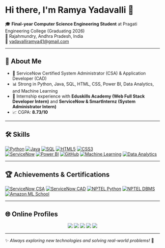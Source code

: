 # Hi there, I'm Ramya Yadavalli 👋

🎓 **Final-year Computer Science Engineering Student** at Pragati Engineering College (Graduating 2026)  
📍 Rajahmundry, Andhra Pradesh, India  
📧 yadavalliramya41@gmail.com  

---

## 🚀 About Me
- 🌟 ServiceNow Certified System Administrator (CSA) & Application Developer (CAD)  
- 📊 Strong in Python, Java, SQL, HTML, CSS, Power BI, Data Analytics, and Machine Learning  
- 💼 Internship experience with **Eduskills Academy (Web Full Stack Developer Intern)** and **ServiceNow & SmartInternz (System Administrator Intern)**  
- 📈 CGPA: **8.73/10**  

---

## 🛠️ Skills  

[![Python](https://img.shields.io/badge/Python-3776AB?style=for-the-badge&logo=python&logoColor=white)]()
[![Java](https://img.shields.io/badge/Java-007396?style=for-the-badge&logo=openjdk&logoColor=white)]()
[![SQL](https://img.shields.io/badge/SQL-336791?style=for-the-badge&logo=postgresql&logoColor=white)]()
[![HTML5](https://img.shields.io/badge/HTML5-E34F26?style=for-the-badge&logo=html5&logoColor=white)]()
[![CSS3](https://img.shields.io/badge/CSS3-1572B6?style=for-the-badge&logo=css3&logoColor=white)]()  
[![ServiceNow](https://img.shields.io/badge/ServiceNow-13A564?style=for-the-badge&logo=servicenow&logoColor=white)]()
[![Power BI](https://img.shields.io/badge/Power_BI-F2C811?style=for-the-badge&logo=powerbi&logoColor=black)]()
[![GitHub](https://img.shields.io/badge/GitHub-181717?style=for-the-badge&logo=github&logoColor=white)]()
[![Machine Learning](https://img.shields.io/badge/Machine%20Learning-FF6F00?style=for-the-badge&logo=tensorflow&logoColor=white)]()
[![Data Analytics](https://img.shields.io/badge/Data%20Analytics-1D3557?style=for-the-badge&logo=tableau&logoColor=white)]()

---
## 🏆 Achievements & Certifications  

[![ServiceNow CSA](https://img.shields.io/badge/ServiceNow-CSA-13A564?style=for-the-badge&logo=servicenow&logoColor=white)]()
[![ServiceNow CAD](https://img.shields.io/badge/ServiceNow-CAD-13A564?style=for-the-badge&logo=servicenow&logoColor=white)]()
[![NPTEL Python](https://img.shields.io/badge/NPTEL-Python%20for%20Data%20Science-orange?style=for-the-badge&logo=python&logoColor=white)]()
[![NPTEL DBMS](https://img.shields.io/badge/NPTEL-Database%20Management%20System-blue?style=for-the-badge&logo=databricks&logoColor=white)]()
[![Amazon ML School](https://img.shields.io/badge/Amazon-ML%20School-232F3E?style=for-the-badge&logo=amazon&logoColor=FF9900)]()

---

## 🌐 Online Profiles  

<p align="center">
  <a href="https://ramya-portfoilo.lovable.app/"><img src="https://img.shields.io/badge/Portfolio-8A2BE2?style=for-the-badge&logo=google-chrome&logoColor=white" /></a>
  <a href="https://www.linkedin.com/in/yadavalli-sai-naga-sri-ramya-804788255/"><img src="https://img.shields.io/badge/LinkedIn-0077B5?style=for-the-badge&logo=linkedin&logoColor=white" /></a>
  <a href="https://github.com/ramya-2906"><img src="https://img.shields.io/badge/GitHub-181717?style=for-the-badge&logo=github&logoColor=white" /></a>
  <a href="https://leetcode.com/u/ysnsr_29/"><img src="https://img.shields.io/badge/LeetCode-FFA116?style=for-the-badge&logo=leetcode&logoColor=black" /></a>
  <a href="https://www.codechef.com/users/ysnsr_29"><img src="https://img.shields.io/badge/CodeChef-5B4638?style=for-the-badge&logo=codechef&logoColor=white" /></a>
</p>

---

✨ _Always exploring new technologies and solving real-world problems!_ 🚀
